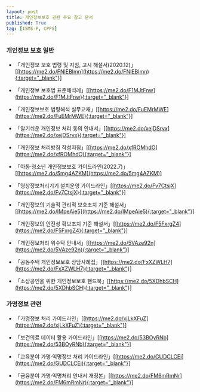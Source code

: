 ```yaml
---
layout: post
title: 개인정보보호 관련 주요 참고 문서
published: True
tag: [ISMS-P, CPPG]
---
```


### 개인정보 보호 일반

- 「개인정보 보호 법령 및 지침, 고시 해설서(2020.12)」[[https://me2.do/FNlEBImn](https://me2.do/FNlEBImn){:target="_blank"}]

- 「개인정보 보호법 표준해석례」[[https://me2.do/F1MJtFnw](https://me2.do/F1MJtFnw){:target="_blank"}]

- 「개인정보보호 법령해석 실무교재」[[https://me2.do/FuEMrMWE](https://me2.do/FuEMrMWE){:target="_blank"}]

- 「알기쉬운 개인정보 처리 동의 안내서」[[https://me2.do/xejDSrvx](https://me2.do/xejDSrvx){:target="_blank"}]

- 「개인정보 처리방침 작성지침」[[https://me2.do/xfROMhdO](https://me2.do/xfROMhdO){:target="_blank"}]

- 「아동·청소년 개인정보보호 가이드라인(2022.7)」[[https://me2.do/5mg4AZKM](https://me2.do/5mg4AZKM)]

- 「영상정보처리기기 설치운영 가이드라인」[[https://me2.do/Fv7CtsjX](https://me2.do/Fv7CtsjX){:target="_blank"}]

- 「개인정보의 기술적 관리적 보호조치 기준 해설서」[[https://me2.do/IMpeAie5](https://me2.do/IMpeAie5){:target="_blank"}]

- 「개인정보의 안전성 확보조치 기준 해설서」[[https://me2.do/F5FxrgZ4](https://me2.do/F5FxrgZ4){:target="_blank"}]

- 「개인정보처리 위수탁 안내서」[[https://me2.do/5VAze92n](https://me2.do/5VAze92n){:target="_blank"}]

- 「공동주택 개인정보보호 상담사례집」[[https://me2.do/FxXZWLH7](https://me2.do/FxXZWLH7){:target="_blank"}]

- 「소상공인을 위한 개인정보보호 핸드북」[[https://me2.do/5XDhbSCH](https://me2.do/5XDhbSCH){:target="_blank"}]


### 가명정보 관련

- 「가명정보 처리 가이드라인」[[https://me2.do/xjLkXFuZ](https://me2.do/xjLkXFuZ){:target="_blank"}]

- 「보건의료 데이터 활용 가이드라인」[[https://me2.do/53BOyRNb](https://me2.do/53BOyRNb){:target="_blank"}]

- 「교육분야 가명·익명정보 처리 가이드라인」[[https://me2.do/GUDCLCEi](https://me2.do/GUDCLCEi){:target="_blank"}]

- 「금융분야 가명·익명처리 안내서 개정본」[[https://me2.do/FM6mRmNr](https://me2.do/FM6mRmNr){:target="_blank"}]




<!-- 「https://www.pipc.go.kr/np/cop/bbs/selectBoardArticle.do?bbsId=BS217&mCode=D010030000&nttId=8208 -->




